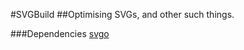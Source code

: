#SVGBuild
##Optimising SVGs, and other such things.

###Dependencies
[svgo](https://github.com/svg/svgo "svgo")
